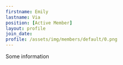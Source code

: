 ```yaml
---
firstname: Emily
lastname: Via
position: [Active Member]
layout: profile
join_date: 
profile: /assets/img/members/default/0.png
---
```

Some information
